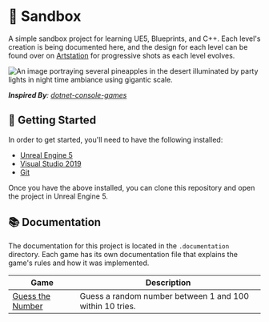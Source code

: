 # 💃 Sandbox

A simple sandbox project for learning UE5, Blueprints, and C++. Each level's creation is being documented here, and the design for each level can be found over on [Artstation](https://www.artstation.com/artwork/LRdNdw) for progressive shots as each level evolves.

![An image portraying several pineapples in the desert illuminated by party lights in night time ambiance using gigantic scale.](https://github.com/tacosontitan/sandbox.unreal/assets/65432314/d1eefeb1-459f-4115-9b4e-5fb42de17cb5)

***Inspired By**: [dotnet-console-games](https://github.com/dotnet/dotnet-console-games)*

## 🚀 Getting Started

In order to get started, you'll need to have the following installed:

- [Unreal Engine 5](https://www.unrealengine.com/en-US/download)
- [Visual Studio 2019](https://visualstudio.microsoft.com/downloads/)
- [Git](https://git-scm.com/downloads)

Once you have the above installed, you can clone this repository and open the project in Unreal Engine 5.

## 📚 Documentation

The documentation for this project is located in the `.documentation` directory. Each game has its own documentation file that explains the game's rules and how it was implemented.

| Game                                                   | Description                                              |
|--------------------------------------------------------|----------------------------------------------------------|
| [Guess the Number](.documentation/GUESS_THE_NUMBER.md) | Guess a random number between 1 and 100 within 10 tries. |
